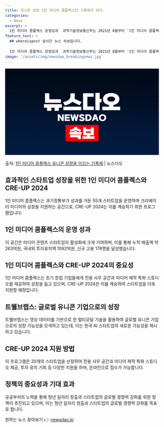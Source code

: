 ```yaml
---
title: 유니콘 성장 1인 미디어 콤플렉스의 기폭제가 되다.
categories:
  - News
excerpt: >
  1인 미디어 콤플렉스 운영성과  과학기술정보통신부는 2021년 8월부터 '1인 미디어 콤플렉스'를 운영하며 …
feature_text: >
  ## whereispost 실시간 뉴스 속보입니다.

  1인 미디어 콤플렉스 운영성과  과학기술정보통신부는 2021년 8월부터 '1인 미디어 콤플렉스'를 운영하며 …
image: '/assets/img/newsdao_breakingnews.jpg'
---
```


![뉴스다오 속보](/assets/img/newsdao_breakingnews.jpg)

<p>출처: <a href="https://newsdao.kr/4358" rel="dofollow">1인 미디어 콤플렉스 유니콘 성장을 이끄는 기폭제</a> | 뉴스다오</p>

<h2 data-ke-size="size26">효과적인 스타트업 성장을 위한 1인 미디어 콤플렉스와 CRE-UP 2024</h2>
1인 미디어 콤플렉스는 과기정통부가 성과를 거둔 55개 스타트업을 운영하며 크리에이터 미디어의 성장을 지원하는 공간으로, CRE-UP 2024는 이를 계승하기 위한 프로그램입니다.

<h2 data-ke-size="size24">1인 미디어 콤플렉스의 운영 성과</h2>
이 공간은 미디어 콘텐츠 스타트업의 활성화에 크게 기여하며, 이를 통해 누적 매출액 약 263억원, 국내외 투자유치액 1092억원, 신규 고용 178명을 달성했습니다.

<h2 data-ke-size="size24">1인 미디어 콤플렉스와 CRE-UP 2024의 중요성</h2>
1인 미디어 콤플렉스는 초기 창업 기업들에게 전용 사무 공간과 미디어 제작 특화 스튜디오를 제공하여 성장을 돕고 있으며, CRE-UP 2024은 이를 계승하여 스타트업을 더욱 지원할 예정입니다.

<h2 data-ke-size="size24">트웰브랩스: 글로벌 유니콘 기업으로의 성장</h2>
트웰브랩스는 영상 데이터를 기반으로 한 멀티모달 기술을 활용하여 글로벌 유니콘 기업으로의 성장 가능성을 모색하고 있는데, 이는 한국 AI 스타트업의 새로운 가능성을 제시하고 있습니다.

<h2 data-ke-size="size24">CRE-UP 2024 지원 방법</h2>
이 프로그램은 20개의 스타트업을 선정하여 전용 사무 공간과 미디어 제작 특화 스튜디오 제공, 투자 유치 기회 등 다양한 지원을 하며, 온라인으로 접수가 가능합니다.

<h2 data-ke-size="size24">정책의 중요성과 기대 효과</h2>
공공부처의 노력을 통해 청년 일자리 창출과 스타트업의 글로벌 경쟁력 강화를 위한 정책이 추진되고 있으며, 이는 청년 일자리 창출과 스타트업의 글로벌 경쟁력 강화를 목표로 합니다. 

원하는 뉴스 찾아보기 👉 <a href="https://newsdao.kr" rel="dofollow">newsdao.kr</a>


